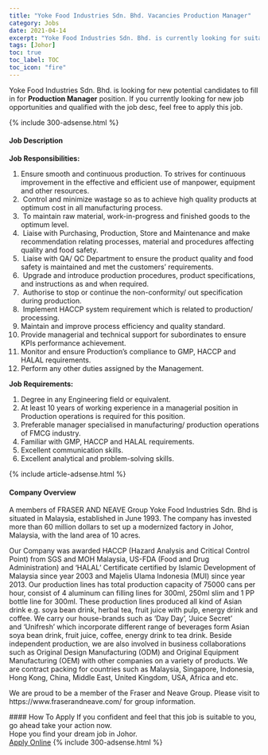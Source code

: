 ```yaml
---
title: "Yoke Food Industries Sdn. Bhd. Vacancies Production Manager" 
category: Jobs 
date: 2021-04-14 
excerpt: "Yoke Food Industries Sdn. Bhd. is currently looking for suitable person to fill in the Production Manager which based in Johor" 
tags: [Johor] 
toc: true 
toc_label: TOC 
toc_icon: "fire" 
--- 
```


<p>Yoke Food Industries Sdn. Bhd. is looking for new potential candidates to fill in for <b>Production Manager</b> position. If you currently looking for new job opportunities and qualified with the job desc, feel free to apply this job.
</p>{% include 300-adsense.html %} 
<div><div><h4>Job Description</h4></div><div><div><span><div><p><strong>Job Responsibilities:</strong></p><ol><li>Ensure smooth and continuous production. To strives for continuous improvement in the effective and efficient use of manpower, equipment and other resources.</li><li>&#160;Control and minimize wastage so as to achieve high quality products at optimum cost in all manufacturing process.</li><li>&#160;To maintain raw material, work-in-progress and finished goods to the optimum level.</li><li>&#160;Liaise with Purchasing, Production, Store and Maintenance and make recommendation relating processes, material and procedures affecting quality and food safety.</li><li>&#160;Liaise with QA/ QC Department to ensure the product quality and food safety is maintained and met the customers&#8217; requirements.</li><li>&#160;Upgrade and introduce production procedures, product specifications, and instructions as and when required.</li><li>&#160;Authorise to stop or continue the non-conformity/ out specification during production.</li><li>&#160;Implement HACCP system requirement which is related to production/ processing.</li><li>Maintain and improve process efficiency and quality standard.</li><li>Provide managerial and technical support for subordinates to ensure KPIs performance achievement.</li><li>Monitor and ensure Production&#8217;s compliance to GMP, HACCP and HALAL requirements.</li><li>Perform any other duties assigned by the Management.</li></ol><p><strong>Job Requirements:</strong></p><ol><li>Degree in any Engineering field or equivalent.</li><li>At least 10 years of working experience in a managerial position in Production operations is required for this position.</li><li>Preferable manager specialised in manufacturing/ production operations of FMCG industry.</li><li>Familiar with GMP, HACCP and HALAL requirements.</li><li>Excellent communication skills.</li><li>Excellent analytical and problem-solving skills.</li></ol></div></span></div></div></div> 
{% include article-adsense.html %} 
<div><div><h4>Company Overview</h4></div><div><div><span><div><p>A members of FRASER AND NEAVE Group&#160;Yoke Food Industries Sdn. Bhd is situated in Malaysia, established in June 1993. The company has invested more than 60 million dollars to set up a modernized factory in Johor, Malaysia, with the land area of 10 acres.&#160;</p><p>Our Company was awarded HACCP (Hazard Analysis and Critical Control Point) from SGS and MOH Malaysia, US-FDA (Food and Drug Administration) and &#8216;HALAL&#8217; Certificate certified by Islamic Development of Malaysia since year 2003 and Majelis Ulama Indonesia (MUI) since year 2013.&#160;Our production lines has total production capacity of 75000 cans per hour, consist of 4 aluminum can filling lines for 300ml, 250ml slim and 1 PP bottle line for 300ml. These production lines produced all kind of Asian drink e.g. soya bean drink, herbal tea, fruit juice with pulp, energy drink and coffee.&#160;We carry our house-brands such as &#8216;Day Day&#8217;, &#8216;Juice Secret&#8217; and&#160;&#8216;Unifresh&#8217; which incorporate different range of beverages form Asian soya bean drink, fruit juice, coffee, energy drink to tea drink.&#160;Beside independent production, we are also involved in business collaborations such as Original Design Manufacturing (ODM) and Original Equipment Manufacturing (OEM) with other companies on a variety of products. We are contract packing for countries such as Malaysia, Singapore, Indonesia, Hong Kong, China, Middle East, United Kingdom, USA, Africa and etc.&#160;</p><p>We are proud to be&#160;a member of the Fraser and Neave Group.&#160;Please visit to https://www.fraserandneave.com/ for group information.&#160;</p></div></span></div></div></div> 
#### How To Apply 
If you confident and feel that this job is suitable to you, go ahead take your action now. <br/> 
Hope you find your dream job in Johor. <br/> 
<a href="https://www.jobstreet.com.my/en/job/production-manager-4537241?jobId=jobstreet-my-job-4537241&" class="btn btn--info" target="_blank" rel="nofollow noopenner">Apply Online</a> 
{% include 300-adsense.html %} 